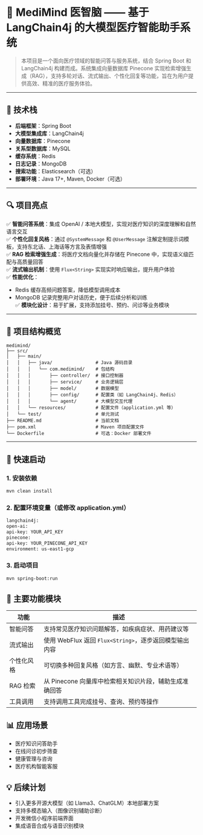 # 🧠 MediMind 医智脑 —— 基于 LangChain4j 的大模型医疗智能助手系统

> 本项目是一个面向医疗领域的智能问答与服务系统，结合 Spring Boot 和 LangChain4j 构建而成。系统集成向量数据库 Pinecone 实现检索增强生成（RAG），支持多轮对话、流式输出、个性化回复等功能，旨在为用户提供高效、精准的医疗服务体验。

---

## 📌 技术栈

- **后端框架**：Spring Boot
- **大模型集成库**：LangChain4j
- **向量数据库**：Pinecone
- **关系型数据库**：MySQL
- **缓存系统**：Redis
- **日志记录**：MongoDB
- **搜索功能**：Elasticsearch（可选）
- **部署环境**：Java 17+, Maven, Docker（可选）

---

## 🔍 项目亮点

✅ **智能问答系统**：集成 OpenAI / 本地大模型，实现对医疗知识的深度理解和自然语言交互  
✅ **个性化回复风格**：通过 `@SystemMessage` 和 `@UserMessage` 注解定制提示词模板，支持东北话、上海话等方言及表情增强  
✅ **RAG 检索增强生成**：将医疗文档向量化并存储在 Pinecone 中，实现语义级匹配与高质量回答  
✅ **流式输出机制**：使用 `Flux<String>` 实现实时响应输出，提升用户体验  
✅ **性能优化**：
- Redis 缓存高频问题答案，降低模型调用成本
- MongoDB 记录完整用户对话历史，便于后续分析和训练  
  ✅ **模块化设计**：易于扩展，支持添加挂号、预约、问诊等业务模块

---

## 📁 项目结构概览
```
medimind/
├── src/
│   ├── main/
│   │   ├── java/                # Java 源码目录
│   │   │   └── com.medimind/    # 包结构
│   │   │       ├── controller/  # 接口控制器
│   │   │       ├── service/     # 业务逻辑层
│   │   │       ├── model/       # 数据模型
│   │   │       ├── config/      # 配置类（如 LangChain4j、Redis）
│   │   │       └── agent/       # 大模型交互代理
│   │   └── resources/           # 配置文件（application.yml 等）
│   └── test/                    # 单元测试
├── README.md                    # 当前文档
├── pom.xml                      # Maven 项目配置文件
└── Dockerfile                   # 可选：Docker 部署文件
```
---

## 🚀 快速启动

### 1. 安装依赖
```bash
mvn clean install
```
### 2. 配置环境变量（或修改 application.yml）
```bash
langchain4j:
open-ai:
api-key: YOUR_API_KEY
pinecone:
api-key: YOUR_PINECONE_API_KEY
environment: us-east1-gcp
```
### 3. 启动项目
```bash
mvn spring-boot:run
```
## 📝 主要功能模块

| 功能        | 描述                                      |
|-------------|-------------------------------------------|
| 智能问答    | 支持常见医疗知识问题解答，如疾病症状、用药建议等       |
| 流式输出    | 使用 WebFlux 返回 `Flux<String>`，逐步返回模型输出内容 |
| 个性化风格  | 可切换多种回复风格（如方言、幽默、专业术语等）          |
| RAG 检索    | 从 Pinecone 向量库中检索相关知识片段，辅助生成准确回答   |
| 工具调用    | 支持调用工具完成挂号、查询、预约等操作                 |

## 📊 应用场景

- 医疗知识问答助手
- 在线问诊初步筛查
- 健康管理与咨询
- 医疗机构智能客服

## 💡 后续计划

- 引入更多开源大模型（如 Llama3、ChatGLM）本地部署方案
- 支持多模态输入（图像识别辅助诊断）
- 开发微信小程序前端界面
- 集成语音合成与语音识别模块

